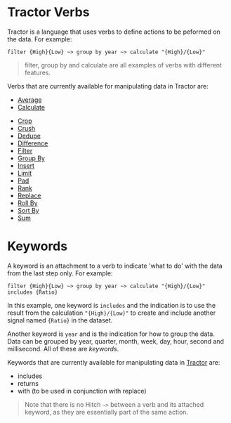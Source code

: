 # Tractor Verbs

Tractor is a language that uses verbs to define actions to be peformed on the data. For example:

```
filter {High}{Low} ~> group by year ~> calculate "{High}/{Low}" 
```

> filter, group by and calculate are all examples of verbs with different features.


Verbs that are currently available for manipulating data in Tractor are:

- [Average](average.md)
- [Calculate](calculate.md)
<!--- [Count](count.md)-->
- [Crop](crop.md)
- [Crush](crush.md)
- [Dedupe](dedupe.md)
- [Difference](difference.md)
- [Filter](filter.md)
- [Group By](groupby.md)
- [Insert](insert.md)
- [Limit](limit.md)
- [Pad](pad.md)
- [Rank](rank.md)
- [Replace](replace.md)
- [Roll By](rollby.md)
- [Sort By](sortby.md)
- [Sum](sum.md)


# <a id="keywords">Keywords</a>

A keyword is an attachment to a verb to indicate 'what to do' with the data from the last step only. 
For example:

`filter {High}{Low} ~> group by year ~> calculate "{High}/{Low}" includes {Ratio}`

In this example, one keyword is `includes` and the indication is to use the result from the calculation `"{High}/{Low}"` to create and include another signal named `{Ratio}` in the dataset.

Another keyword is `year` and is the indication for how to group the data. Data can be grouped by year, quarter, month, week, day, hour, second and millisecond. All of these are *keywords*.

Keywords that are currently available for manipulating data in [Tractor](../../glossary.md#tractor) are:

- includes
- returns
- with (to be used in conjunction with replace)

>Note that there is no Hitch `~>` between a verb and its attached keyword, as they are essentially part of the same action.
